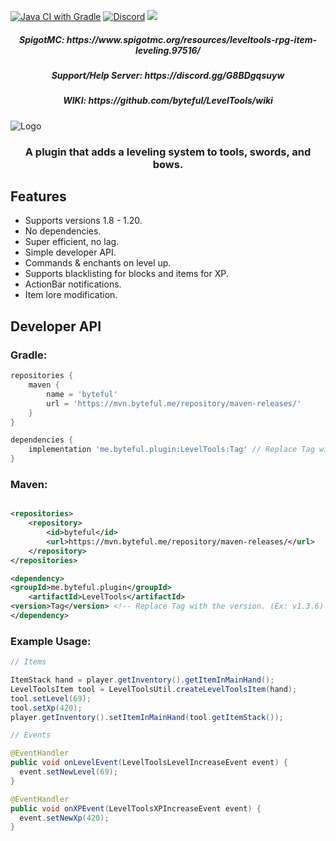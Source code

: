 [![Java CI with Gradle](https://github.com/byteful/LevelTools/actions/workflows/gradle.yml/badge.svg?branch=master)](https://github.com/byteful/LevelTools/actions/workflows/gradle.yml)
[![Discord](https://img.shields.io/discord/911029017472270357?color=7289da&logo=discord)](https://discord.gg/G8BDgqsuyw)
[![](https://jitpack.io/v/byteful/LevelTools.svg)](https://jitpack.io/#byteful/LevelTools)

<h5 align="center">SpigotMC: https://www.spigotmc.org/resources/leveltools-rpg-item-leveling.97516/</h5>
<h5 align="center">Support/Help Server: https://discord.gg/G8BDgqsuyw</h5>
<h5 align="center">WIKI: https://github.com/byteful/LevelTools/wiki</h5>

![Logo](https://github.com/byteful/LevelTools/blob/master/LevelTools%20Large%20Logo.png?raw=true)

<h3 align="center">A plugin that adds a leveling system to tools, swords, and bows.</h3>

## Features

- Supports versions 1.8 - 1.20.
- No dependencies.
- Super efficient, no lag.
- Simple developer API.
- Commands & enchants on level up.
- Supports blacklisting for blocks and items for XP.
- ActionBar notifications.
- Item lore modification.

## Developer API

### Gradle:

```groovy
repositories {
    maven {
        name = 'byteful'
        url = 'https://mvn.byteful.me/repository/maven-releases/'
    }
}

dependencies {
    implementation 'me.byteful.plugin:LevelTools:Tag' // Replace Tag with the version. (Ex: v1.3.6)
}
```

### Maven:

```xml

<repositories>
    <repository>
        <id>byteful</id>
        <url>https://mvn.byteful.me/repository/maven-releases/</url>
    </repository>
</repositories>

<dependency>
<groupId>me.byteful.plugin</groupId>
    <artifactId>LevelTools</artifactId>
<version>Tag</version> <!-- Replace Tag with the version. (Ex: v1.3.6) -->
</dependency> 
```

### Example Usage:

```java
// Items

ItemStack hand = player.getInventory().getItemInMainHand();
LevelToolsItem tool = LevelToolsUtil.createLevelToolsItem(hand);
tool.setLevel(69);
tool.setXp(420);
player.getInventory().setItemInMainHand(tool.getItemStack());

// Events

@EventHandler
public void onLevelEvent(LevelToolsLevelIncreaseEvent event) {
  event.setNewLevel(69);
}

@EventHandler
public void onXPEvent(LevelToolsXPIncreaseEvent event) {
  event.setNewXp(420);
}
```
